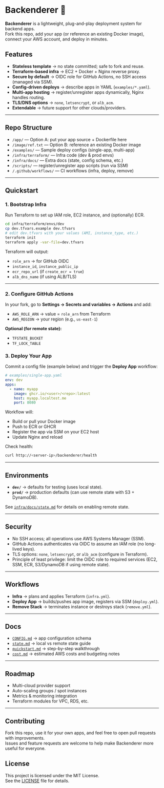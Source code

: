 # Backenderer 🚀

**Backenderer** is a lightweight, plug-and-play deployment system for backend apps.  
Fork this repo, add your app (or reference an existing Docker image), connect your AWS account, and deploy in minutes.

##  Features

- **Stateless template** → no state committed; safe to fork and reuse.  
- **Terraform-based infra** → EC2 + Docker + Nginx reverse proxy.  
- **Secure by default** → OIDC role for GitHub Actions, no SSH access (managed via SSM).  
- **Config-driven deploys** → describe apps in YAML (`examples/*.yaml`).  
- **Multi-app hosting** → register/unregister apps dynamically, Nginx handles routing.  
- **TLS/DNS options** → `none`, `letsencrypt`, or `alb_acm`.  
- **Extendable** → future support for other clouds/providers.


---


##  Repo Structure

- `/app/` — Option A: put your app source + Dockerfile here  
- `/image/ref.txt` — Option B: reference an existing Docker image  
- `/examples/` — Sample deploy configs (single-app, multi-app)  
- `/infra/terraform/` — Infra code (dev & prod envs)  
- `/infra/docs/` — Extra docs (state, config schema, etc.)  
- `/scripts/` — register/unregister app scripts (run via SSM)  
- `/.github/workflows/` — CI workflows (infra, deploy, remove)


---

## Quickstart

### 1. Bootstrap Infra
Run Terraform to set up IAM role, EC2 instance, and (optionally) ECR.

```bash
cd infra/terraform/envs/dev
cp dev.tfvars.example dev.tfvars
# edit dev.tfvars with your values (AMI, instance_type, etc.)
terraform init
terraform apply -var-file=dev.tfvars
```
Terraform will output:

- `role_arn` → for GitHub OIDC
- `instance_id`, `instance_public_ip`
- `ecr_repo_url` (if `create_ecr = true`)
- `alb_dns_name` (if using ALB/TLS)

---

### 2. Configure GitHub Actions

In your fork, go to **Settings → Secrets and variables → Actions** and add:

- `AWS_ROLE_ARN` → value = `role_arn` from Terraform
- `AWS_REGION` → your region (e.g., `us-east-1`)

**Optional (for remote state):**
- `TFSTATE_BUCKET`
- `TF_LOCK_TABLE`

### 3. Deploy Your App

Commit a config file (example below) and trigger the **Deploy App** workflow:

```yaml
# examples/single-app.yaml
env: dev
apps:
  - name: myapp
    image: ghcr.io/<user>/<repo>:latest
    host: myapp.localtest.me
    port: 8080
```

Workflow will:

- Build or pull your Docker image  
- Push to ECR or GHCR  
- Register the app via SSM on your EC2 host  
- Update Nginx and reload  

Check health:

```bash
curl http://<server-ip>/backenderer/health
```
---
##  Environments

- **`dev/`** → defaults for testing (uses local state).  
- **`prod/`** → production defaults (can use remote state with S3 + DynamoDB).  

See [`infra/docs/state.md`](infra/docs/state.md) for details on enabling remote state.

---

## Security

- No SSH access; all operations use AWS Systems Manager (SSM).
- GitHub Actions authenticates via OIDC to assume an IAM role (no long-lived keys).
- TLS options: `none`, `letsencrypt`, or `alb_acm` (configure in Terraform).
- Principle of least privilege: limit the OIDC role to required services (EC2, SSM, ECR, S3/DynamoDB if using remote state).

---

## Workflows

- **Infra** → plans and applies Terraform (`infra.yml`).  
- **Deploy App** → builds/pushes app image, registers via SSM (`deploy.yml`).  
- **Remove Stack** → terminates instance or destroys stack (`remove.yml`).  

---

## Docs

- [`CONFIG.md`](infra/docs/CONFIG.md) → app configuration schema  
- [`state.md`](infra/docs/state.md) → local vs remote state guide  
- [`quickstart.md`](infra/docs/quickstart.md) → step-by-step walkthrough  
- [`cost.md`](infra/docs/cost.md) → estimated AWS costs and budgeting notes  


---


## Roadmap

- Multi-cloud provider support  
- Auto-scaling groups / spot instances  
- Metrics & monitoring integration  
- Terraform modules for VPC, RDS, etc.  

---

## Contributing

Fork this repo, use it for your own apps, and feel free to open pull requests with improvements.  
Issues and feature requests are welcome to help make Backenderer more useful for everyone.  

## License

This project is licensed under the MIT License.  
See the [LICENSE](LICENSE) file for details.  


